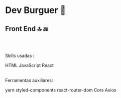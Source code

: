 <h1>Dev Burguer &#127828</h1>
<h2>Front End 🔝 &#128282</H2>
<br/>
<br/>

Skills usadas :

HTML
JavaScript
React
<br/>
<br/>

Ferramentas auxiliares:

yarn
styled-components
react-router-dom
Cors
Axios
